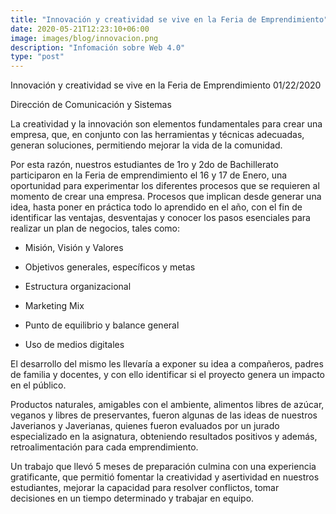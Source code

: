 ```yaml
---
title: "Innovación y creatividad se vive en la Feria de Emprendimiento"
date: 2020-05-21T12:23:10+06:00
image: images/blog/innovacion.png
description: "Infomación sobre Web 4.0"
type: "post"
---
```



Innovación y creatividad se vive en la Feria de Emprendimiento
01/22/2020



Dirección de Comunicación y Sistemas

La creatividad y la innovación son elementos fundamentales para crear una empresa, que, en conjunto con las herramientas y técnicas adecuadas, generan soluciones, permitiendo mejorar la vida de la comunidad.

 

Por esta razón, nuestros estudiantes de 1ro y 2do de Bachillerato participaron en la Feria de emprendimiento el 16 y 17 de Enero, una oportunidad para experimentar los diferentes procesos que se requieren al momento de crear una empresa. Procesos que implican desde generar una idea, hasta poner en práctica todo lo aprendido en el año, con el fin de identificar las ventajas, desventajas y conocer los pasos esenciales para realizar un plan de negocios, tales como:

- Misión, Visión y Valores

- Objetivos generales, específicos y metas

- Estructura organizacional

- Marketing Mix

- Punto de equilibrio y balance general

- Uso de medios digitales

El desarrollo del mismo les llevaría a exponer su idea a compañeros, padres de familia y docentes, y con ello identificar si el proyecto genera un impacto en el público.

 

Productos naturales, amigables con el ambiente, alimentos libres de azúcar, veganos y libres de preservantes, fueron algunas de las ideas de nuestros Javerianos y Javerianas, quienes fueron evaluados por un jurado especializado en la asignatura, obteniendo resultados positivos y además, retroalimentación para cada emprendimiento.

 

Un trabajo que llevó 5 meses de preparación culmina con una experiencia gratificante, que permitió fomentar la creatividad y asertividad en nuestros estudiantes, mejorar la capacidad para resolver conflictos, tomar decisiones en un tiempo determinado y trabajar en equipo.